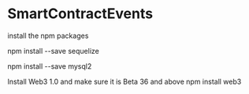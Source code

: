 # SmartContractEvents

install the npm packages

npm install --save sequelize

npm install --save mysql2

Install Web3 1.0 and make sure it is Beta 36 and above
npm install web3
